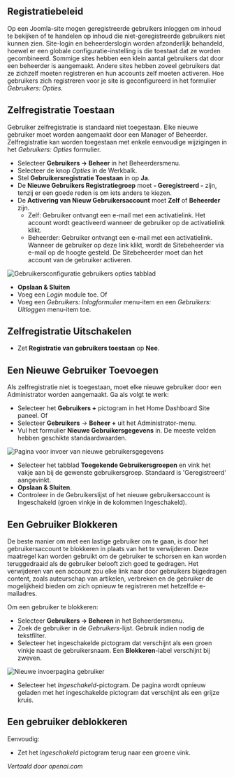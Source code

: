 <!-- Filename: J4.x:User_Registration / Display title: Gebruikersregistratie   -->

## Registratiebeleid

Op een Joomla-site mogen geregistreerde gebruikers inloggen om inhoud te bekijken of te handelen op inhoud die niet-geregistreerde gebruikers niet kunnen zien. Site-login en beheerderslogin worden afzonderlijk behandeld, hoewel er een globale configuratie-instelling is die toestaat dat ze worden gecombineerd. Sommige sites hebben een klein aantal gebruikers dat door een beheerder is aangemaakt. Andere sites hebben zoveel gebruikers dat ze zichzelf moeten registreren en hun accounts zelf moeten activeren. Hoe gebruikers zich registreren voor je site is geconfigureerd in het formulier *Gebruikers: Opties*.  

## Zelfregistratie Toestaan

Gebruiker zelfregistratie is standaard niet toegestaan. Elke nieuwe gebruiker moet worden aangemaakt door een Manager of Beheerder. Zelfregistratie kan worden toegestaan met enkele eenvoudige wijzigingen in het *Gebruikers: Opties* formulier.

- Selecteer **Gebruikers → Beheer** in het Beheerdersmenu.
- Selecteer de knop *Opties* in de Werkbalk.
- Stel **Gebruikersregistratie Toestaan** in op **Ja**.
- De **Nieuwe Gebruikers Registratiegroep** moet **- Geregistreerd -** zijn, tenzij er een goede reden is om iets anders te kiezen.
- De **Activering van Nieuw Gebruikersaccount** moet **Zelf** of **Beheerder** zijn.
  - Zelf: Gebruiker ontvangt een e-mail met een activatielink. Het account wordt geactiveerd wanneer de gebruiker op de activatielink klikt.
  - Beheerder: Gebruiker ontvangt een e-mail met een activatielink. Wanneer de gebruiker op deze link klikt, wordt de Sitebeheerder via e-mail op de hoogte gesteld. De Sitebeheerder moet dan het account van de gebruiker activeren.

![Gebruikersconfiguratie gebruikers opties tabblad](../../../en/images/users/users-configuration-user-options.png)

- **Opslaan & Sluiten**
- Voeg een *Login* module toe. Of
- Voeg een *Gebruikers: Inlogformulier* menu-item en een *Gebruikers: Uitloggen* menu-item toe.

## Zelfregistratie Uitschakelen

- Zet **Registratie van gebruikers toestaan** op **Nee**.

## Een Nieuwe Gebruiker Toevoegen

Als zelfregistratie niet is toegestaan, moet elke nieuwe gebruiker door een Administrator worden aangemaakt. Ga als volgt te werk:

- Selecteer het **Gebruikers +** pictogram in het Home Dashboard Site paneel. Of
- Selecteer **Gebruikers** → **Beheer +** uit het Administrator-menu.
- Vul het formulier **Nieuwe Gebruikersgegevens** in. De meeste velden hebben geschikte standaardwaarden.

![Pagina voor invoer van nieuwe gebruikersgegevens](../../../en/images/users/users-new-user.png)

- Selecteer het tabblad **Toegekende Gebruikersgroepen** en vink het vakje aan bij de gewenste gebruikersgroep. Standaard is 'Geregistreerd' aangevinkt.
- **Opslaan & Sluiten**.
- Controleer in de Gebruikerslijst of het nieuwe gebruikersaccount is Ingeschakeld (groen vinkje in de kolommen Ingeschakeld).

## Een Gebruiker Blokkeren

De beste manier om met een lastige gebruiker om te gaan, is door het gebruikersaccount te blokkeren in plaats van het te verwijderen. Deze maatregel kan worden gebruikt om de gebruiker te schorsen en kan worden teruggedraaid als de gebruiker belooft zich goed te gedragen. Het verwijderen van een account zou elke link naar door gebruikers bijgedragen content, zoals auteurschap van artikelen, verbreken en de gebruiker de mogelijkheid bieden om zich opnieuw te registreren met hetzelfde e-mailadres.

Om een gebruiker te blokkeren:

- Selecteer **Gebruikers → Beheren** in het Beheerdersmenu.
- Zoek de gebruiker in de *Gebruikers*-lijst. Gebruik indien nodig de tekstfilter.
- Selecteer het ingeschakelde pictogram dat verschijnt als een groen vinkje naast de gebruikersnaam. Een **Blokkeren**-label verschijnt bij zweven.

![Nieuwe invoerpagina gebruiker](../../../en/images/users/users-hover-block.png)

- Selecteer het *Ingeschakeld*-pictogram. De pagina wordt opnieuw geladen met het ingeschakelde pictogram dat verschijnt als een grijze kruis.

## Een gebruiker deblokkeren

Eenvoudig:

- Zet het *Ingeschakeld* pictogram terug naar een groene vink.

*Vertaald door openai.com*

